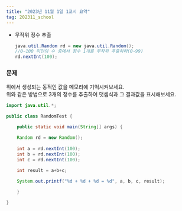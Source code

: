 ```yaml
---
title: "2023년 11월 1일 1교시 요약"
tag: 202311_school
---
```


- 무작위 정수 추출
    ```java
    java.util.Random rd = new java.util.Random();
    //0~100 미만의 수 중에서 정수 1개를 무작위 추출하라(0~99)
    rd.nextInt(100);
    ```

### 문제
위에서 생성되는 동적인 값을 메모리에 기억시켜보세요.<br>
위와 같은 방법으로 3개의 정수를 추출하여 덧셈식과 그 결과값을 표시해보세요.

```java
import java.util.*;

public class RandomTest {

	public static void main(String[] args) {

	Random rd = new Random();
	
	int a = rd.nextInt(100);
	int b = rd.nextInt(100);
	int c = rd.nextInt(100);
	
	int result = a+b+c;

	System.out.printf("%d + %d + %d = %d", a, b, c, result);

	}

}
```
<br>

